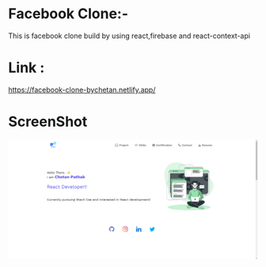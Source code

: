 # Facebook Clone:-
This is facebook clone build by using react,firebase and react-context-api
# Link :
https://facebook-clone-bychetan.netlify.app/


# ScreenShot
<img src="https://github.com/Chetandev16/portfolio_website/blob/master/ss.png" alt="ss"><img/>
